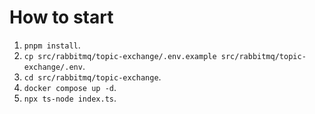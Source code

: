 # How to start

1. `pnpm install`.
2. `cp src/rabbitmq/topic-exchange/.env.example src/rabbitmq/topic-exchange/.env`.
3. `cd src/rabbitmq/topic-exchange`.
4. `docker compose up -d`.
5. `npx ts-node index.ts`.
